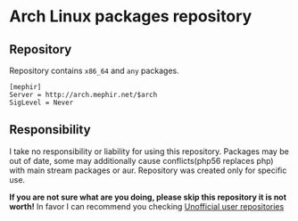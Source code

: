 # Arch Linux packages repository

## Repository

Repository contains `x86_64` and `any` packages.

```
[mephir]
Server = http://arch.mephir.net/$arch
SigLevel = Never
```

## Responsibility
I take no responsibility or liability for using this repository. Packages may be out of date, some may additionally cause conflicts(php56 replaces php) with main stream packages or aur. Repository was created only for specific use.

**If you are not sure what are you doing, please skip this repository it is not worth!** In favor I can recommend you checking [Unofficial user repositories](https://wiki.archlinux.org/index.php/unofficial_user_repositories)